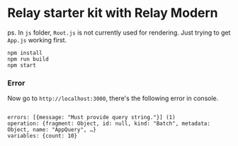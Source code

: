 # Relay starter kit with Relay Modern

ps. In `js` folder, `Root.js` is not currently used for rendering. Just trying to get `App.js` working first.

```
npm install
npm run build
npm start
```

### Error
Now go to `http://localhost:3000`, there's the following error in console.

```

errors: [{message: "Must provide query string."}] (1)
operation: {fragment: Object, id: null, kind: "Batch", metadata: Object, name: "AppQuery", …}
variables: {count: 10}
```
